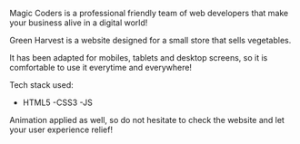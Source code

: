 Magic Coders is a professional friendly team of web developers that make your business alive in a digital world!

Green Harvest is a website designed for a small store that sells vegetables. 

It has been adapted for mobiles, tablets and desktop screens, so it is comfortable to use it everytime and everywhere!

Tech stack used:

- HTML5
-CSS3
-JS

Animation applied as well, so do not hesitate to check the website and let your user experience relief!
